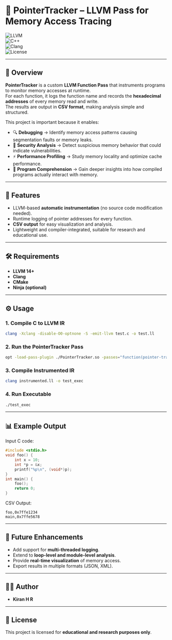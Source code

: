 # 🧩 PointerTracker – LLVM Pass for Memory Access Tracing  

![LLVM](https://img.shields.io/badge/LLVM-14+-blue?logo=llvm)  
![C++](https://img.shields.io/badge/C++-17-orange?logo=cplusplus)  
![Clang](https://img.shields.io/badge/Clang-Compiler-lightgrey?logo=clang)  
![License](https://img.shields.io/badge/License-Educational-green)  

---

## 📌 Overview  
**PointerTracker** is a custom **LLVM Function Pass** that instruments programs to monitor memory accesses at runtime.  
For each function, it logs the function name and records the **hexadecimal addresses** of every memory read and write.  
The results are output in **CSV format**, making analysis simple and structured.  

This project is important because it enables:  
- 🔍 **Debugging** → Identify memory access patterns causing segmentation faults or memory leaks.  
- 🔐 **Security Analysis** → Detect suspicious memory behavior that could indicate vulnerabilities.  
- ⚡ **Performance Profiling** → Study memory locality and optimize cache performance.  
- 📖 **Program Comprehension** → Gain deeper insights into how compiled programs actually interact with memory.  

---

## 🚀 Features  
- LLVM-based **automatic instrumentation** (no source code modification needed).  
- Runtime logging of pointer addresses for every function.  
- **CSV output** for easy visualization and analysis.  
- Lightweight and compiler-integrated, suitable for research and educational use.  

---

## 🛠️ Requirements  
- **LLVM 14+**  
- **Clang**  
- **CMake**  
- **Ninja (optional)**  

---

## ⚙️ Usage  

### 1. Compile C to LLVM IR  
```bash
clang -Xclang -disable-O0-optnone -S -emit-llvm test.c -o test.ll
```

### 2. Run the PointerTracker Pass  
```bash
opt -load-pass-plugin ./PointerTracker.so -passes="function(pointer-tracker)" test.ll -o instrumented.ll
```

### 3. Compile Instrumented IR  
```bash
clang instrumented.ll -o test_exec
```

### 4. Run Executable  
```bash
./test_exec
```

---

## 📊 Example Output  

Input C code:  
```c
#include <stdio.h>
void foo() {
    int x = 10;
    int *p = &x;
    printf("%p\n", (void*)p);
}
int main() {
    foo();
    return 0;
}
```

CSV Output:  
```
foo,0x7ffe1234
main,0x7ffe5678
```

---

## 🔮 Future Enhancements  
- Add support for **multi-threaded logging**.  
- Extend to **loop-level and module-level analysis**.  
- Provide **real-time visualization** of memory access.  
- Export results in multiple formats (JSON, XML).  

---

## 👨‍💻 Author  
- **Kiran H R**  

---

## 📜 License  
This project is licensed for **educational and research purposes only**.  
